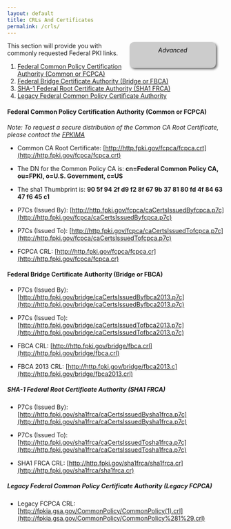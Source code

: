```yaml
---
layout: default
title: CRLs And Certificates
permalink: /crls/
---
```

<div style="float:right; padding:10px; margin-right:20px; border-radius:10px; width:180px; height:40px; box-shadow:3px 3px 5px 0px; text-align:center; background-color:#CCC; color:#666666">
<div style="color:#000000">
<em>Advanced</em>
</div>
</div>

This section will provide you with commonly requested Federal PKI links.

1. [Federal Common Policy Certification Authority (Common or FCPCA)](#federal-common-policy-certification-authorty-(common-or-fcpca))
2. [Federal Bridge Certificate Authority (Bridge or FBCA)](#federal-bridge-certificate-authority-(bridge-or-fbca))
3. [SHA-1 Federal Root Certificate Authority (SHA1 FRCA)](#sha-1-federal-root-certificate-authority)
4. [Legacy Federal Common Policy Certificate Authority](#legacy-federal-common-policy-certificate-authority)

#### Federal Common Policy Certification Authority (Common or FCPCA) ####
*Note: To request a secure distribution of the Common CA Root Certificate, please contact the [FPKIMA](mailto:fpki-help@gsa.gov)*

* Common CA Root Certificate:   [http://http.fpki.gov/fcpca/fcpca.crt](http://http.fpki.gov/fcpca/fcpca.crt)

* The DN for the Common Policy CA is:  **cn=Federal Common Policy CA, ou=FPKI, o=U.S. Government, c=US** 

* The sha1 Thumbprint is:   **90 5f 94 2f d9 f2 8f 67 9b 37 81 80 fd 4f 84 63 47 f6 45 c1**

* P7Cs (Issued By):  [http://http.fpki.gov/fcpca/caCertsIssuedByfcpca.p7c](http://http.fpki.gov/fcpca/caCertsIssuedByfcpca.p7c)

* P7Cs (Issued To):  [http://http.fpki.gov/fcpca/caCertsIssuedTofcpca.p7c](http://http.fpki.gov/fcpca/caCertsIssuedTofcpca.p7c)

* FCPCA CRL: [http://http.fpki.gov/fcpca/fcpca.cr](http://http.fpki.gov/fcpca/fcpca.cr) 

#### Federal Bridge Certificate Authority (Bridge or FBCA) ####

* P7Cs (Issued By): [http://http.fpki.gov/bridge/caCertsIssuedByfbca2013.p7c](http://http.fpki.gov/bridge/caCertsIssuedByfbca2013.p7c)

* P7Cs (Issued To): [http://http.fpki.gov/bridge/caCertsIssuedTofbca2013.p7c](http://http.fpki.gov/bridge/caCertsIssuedTofbca2013.p7c)

* FBCA CRL: [http://http.fpki.gov/bridge/fbca.crl](http://http.fpki.gov/bridge/fbca.crl)

* FBCA 2013 CRL: [http://http.fpki.gov/bridge/fbca2013.c](http://http.fpki.gov/bridge/fbca2013.crl)

##### SHA-1 Federal Root Certificate Authority (SHA1 FRCA) ####

* P7Cs (Issued By): [http://http.fpki.gov/sha1frca/caCertsIssuedBysha1frca.p7c](http://http.fpki.gov/sha1frca/caCertsIssuedBysha1frca.p7c)

* P7Cs (Issued To): [http://http.fpki.gov/sha1frca/caCertsIssuedTosha1frca.p7c](http://http.fpki.gov/sha1frca/caCertsIssuedTosha1frca.p7c)

* SHA1 FRCA CRL: [http://http.fpki.gov/sha1frca/sha1frca.cr](http://http.fpki.gov/sha1frca/sha1frca.cr)

##### Legacy Federal Common Policy Certificate Authority (Legacy FCPCA) ####

* Legacy FCPCA CRL: [http://fpkia.gsa.gov/CommonPolicy/CommonPolicy(1).crl](http://fpkia.gsa.gov/CommonPolicy/CommonPolicy%281%29.crl)
